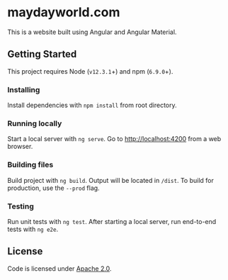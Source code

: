 # maydayworld.com

This is a website built using Angular and Angular Material.

## Getting Started
This project requires Node (`v12.3.1`+) and npm (`6.9.0`+).

### Installing
Install dependencies with `npm install` from root directory.

### Running locally
Start a local server with `ng serve`. Go to [http://localhost:4200](http://localhost:4200) from a web browser.

### Building files
Build project with `ng build`. Output will be located in `/dist`. To build for production, use the `--prod` flag.

### Testing
Run unit tests with `ng test`. After starting a local server, run end-to-end tests with `ng e2e`.

## License
Code is licensed under [Apache 2.0](/LICENSE).
